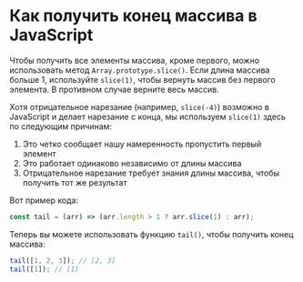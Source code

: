 # Как получить конец массива в JavaScript

Чтобы получить все элементы массива, кроме первого, можно использовать метод `Array.prototype.slice()`. Если длина массива больше 1, используйте `slice(1)`, чтобы вернуть массив без первого элемента. В противном случае верните весь массив.

Хотя отрицательное нарезание (например, `slice(-4)`) возможно в JavaScript и делает нарезание с конца, мы используем `slice(1)` здесь по следующим причинам:

1. Это четко сообщает нашу намеренность пропустить первый элемент
2. Это работает одинаково независимо от длины массива
3. Отрицательное нарезание требует знания длины массива, чтобы получить тот же результат

Вот пример кода:

```js
const tail = (arr) => (arr.length > 1 ? arr.slice(1) : arr);
```

Теперь вы можете использовать функцию `tail()`, чтобы получить конец массива:

```js
tail([1, 2, 3]); // [2, 3]
tail([1]); // [1]
```
